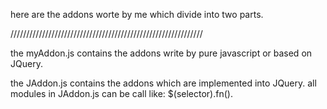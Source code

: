 here are the addons worte by me which divide into two parts.

/////////////////////////////////////////////////////////////

the myAddon.js contains the addons write by pure javascript or based on JQuery.

the JAddon.js contains the addons which are implemented into JQuery.
all modules in JAddon.js can be call like: $(selector).fn().

